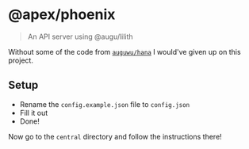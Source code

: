 # @apex/phoenix

> An API server using @augu/lilith

Without some of the code from [`auguwu/hana`](https://github.com/auguwu/hana) I would've given up on this project.

## Setup

- Rename the `config.example.json` file to `config.json`
- Fill it out
- Done!

Now go to the `central` directory and follow the instructions there!